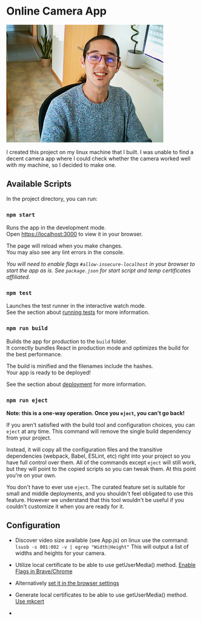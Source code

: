 # Online Camera App

![First photo](https://github.com/AngelLozan/cameraApp/blob/main/camapp.png?raw=true)



I created this project on my linux machine that I built. I was unable to find a decent camera app where I could check whether the camera worked well with my machine, so I decided to make one. 

## Available Scripts

In the project directory, you can run:

### `npm start`

Runs the app in the development mode.\
Open [https://localhost:3000](https://localhost:3000) to view it in your browser.

The page will reload when you make changes.\
You may also see any lint errors in the console.

*You will need to enable flags `#allow-insecure-localhost` in your browser to start the app as is. See `package.json` for start script and temp certificates affiliated.*

### `npm test`

Launches the test runner in the interactive watch mode.\
See the section about [running tests](https://facebook.github.io/create-react-app/docs/running-tests) for more information.

### `npm run build`

Builds the app for production to the `build` folder.\
It correctly bundles React in production mode and optimizes the build for the best performance.

The build is minified and the filenames include the hashes.\
Your app is ready to be deployed!

See the section about [deployment](https://facebook.github.io/create-react-app/docs/deployment) for more information.

### `npm run eject`

**Note: this is a one-way operation. Once you `eject`, you can't go back!**

If you aren't satisfied with the build tool and configuration choices, you can `eject` at any time. This command will remove the single build dependency from your project.

Instead, it will copy all the configuration files and the transitive dependencies (webpack, Babel, ESLint, etc) right into your project so you have full control over them. All of the commands except `eject` will still work, but they will point to the copied scripts so you can tweak them. At this point you're on your own.

You don't have to ever use `eject`. The curated feature set is suitable for small and middle deployments, and you shouldn't feel obligated to use this feature. However we understand that this tool wouldn't be useful if you couldn't customize it when you are ready for it.

## Configuration

- Discover video size available (see App.js) on linux use the command: `lsusb -s 001:002 -v | egrep "Width|Height"` This will output a list of widths and heights for your camera. 
  
- Utilize local certificate to be able to use getUserMedia() method. [Enable Flags in Brave/Chrome](https://stackoverflow.com/questions/7580508/getting-chrome-to-accept-self-signed-localhost-certificate)
  
- Alternatively [set it in the browser settings](brave://flags/#allow-insecure-localhost)
  
- Generate local certificates to be able to use getUserMedia() method. [Use mkcert](https://web.dev/how-to-use-local-https/)
  
- 

